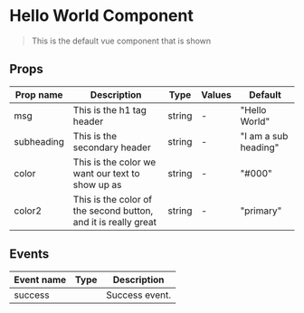 # Hello World Component

> This is the default vue component that is shown

## Props

| Prop name  | Description                                                    | Type   | Values | Default              |
| ---------- | -------------------------------------------------------------- | ------ | ------ | -------------------- |
| msg        | This is the h1 tag header                                      | string | -      | "Hello World"        |
| subheading | This is the secondary header                                   | string | -      | "I am a sub heading" |
| color      | This is the color we want our text to show up as               | string | -      | "#000"               |
| color2     | This is the color of the second button, and it is really great | string | -      | "primary"            |

## Events

| Event name | Type | Description    |
| ---------- | ---- | -------------- |
| success    |      | Success event. |
